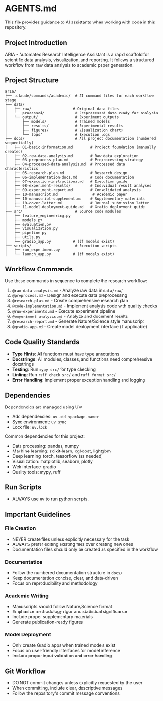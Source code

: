 # AGENTS.md

This file provides guidance to AI assistants when working with code in this repository.

## Project Introduction

ARIA - Automated Research Intelligence Assistant is a rapid scaffold for scientific data analysis, visualization, and reporting. It follows a structured workflow from raw data analysis to academic paper generation.

## Project Structure

```
aria/
├── .claude/commands/academic/  # AI command files for each workflow stage
├── data/
│   ├── raw/                   # Original data files
│   └── processed/              # Preprocessed data ready for analysis
│   └── output/                 # Experiment outputs
│       ├── models/             # Trained models
│       ├── results/            # Experimental results
│       ├── figures/            # Visualization charts
│       └── logs/               # Execution logs
├── docs/                       # All project documentation (numbered sequentially)
│   ├── 01-basic-information.md        # Project foundation (manually created)
│   ├── 02-raw-data-analysis.md        # Raw data exploration
│   ├── 03-preprocess-plan.md          # Preprocessing strategy
│   ├── 04-processed-data-analysis.md  # Processed data characteristics
│   ├── 05-research-plan.md            # Research design
│   ├── 06-implementation-docs.md      # Code documentation
│   ├── 07-execution-instructions.md   # Execution guide
│   ├── 08-experiment-results/         # Individual result analyses
│   ├── 09-experiment-report.md        # Consolidated analysis
│   ├── 10-manuscript.md                # Academic paper
│   ├── 10-manuscript-supplement.md    # Supplementary materials
│   ├── 10-cover-letter.md             # Journal submission letter
│   └── 11-model-deployment-guide.md   # Gradio deployment guide
├── src/                        # Source code modules
│   ├── feature_engineering.py
│   ├── models.py
│   ├── evaluation.py
│   ├── visualization.py
│   ├── pipeline.py
│   ├── utils.py
│   └── gradio_app.py          # (if models exist)
├── scripts/                    # Execution scripts
│   ├── run_experiment.py
│   └── launch_app.py          # (if models exist)
```

## Workflow Commands

Use these commands in sequence to complete the research workflow:

1. `@raw-data-analysis.md` - Analyze raw data in `data/raw/`
2. `@preprocess.md` - Design and execute data preprocessing
3. `@research-plan.md` - Create comprehensive research plan
4. `@code-implementation.md` - Implement analysis code with quality checks
5. `@run-experiments.md` - Execute experiment pipeline
6. `@experiment-analysis.md` - Analyze and document results
7. `@research-report.md` - Generate Nature/Science style manuscript
8. `@gradio-app.md` - Create model deployment interface (if applicable)

## Code Quality Standards

- **Type Hints**: All functions must have type annotations
- **Docstrings**: All modules, classes, and functions need comprehensive docstrings
- **Testing**: Run `mypy src/` for type checking
- **Linting**: Run `ruff check src/` and `ruff format src/`
- **Error Handling**: Implement proper exception handling and logging

## Dependencies

Dependencies are managed using UV:
- Add dependencies: `uv add <package-name>`
- Sync environment: `uv sync`
- Lock file: `uv.lock`

Common dependencies for this project:
- Data processing: pandas, numpy
- Machine learning: scikit-learn, xgboost, lightgbm
- Deep learning: torch, tensorflow (as needed)
- Visualization: matplotlib, seaborn, plotly
- Web interface: gradio
- Quality tools: mypy, ruff

## Run Scripts

- ALWAYS use uv to run python scripts.

## Important Guidelines

### File Creation
- NEVER create files unless explicitly necessary for the task
- ALWAYS prefer editing existing files over creating new ones
- Documentation files should only be created as specified in the workflow

### Documentation
- Follow the numbered documentation structure in `docs/`
- Keep documentation concise, clear, and data-driven
- Focus on reproducibility and methodology

### Academic Writing
- Manuscripts should follow Nature/Science format
- Emphasize methodology rigor and statistical significance
- Include proper supplementary materials
- Generate publication-ready figures

### Model Deployment
- Only create Gradio apps when trained models exist
- Focus on user-friendly interfaces for model inference
- Include proper input validation and error handling

## Git Workflow

- DO NOT commit changes unless explicitly requested by the user
- When committing, include clear, descriptive messages
- Follow the repository's commit message conventions
